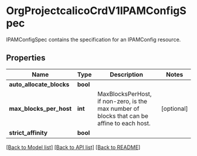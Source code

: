 # OrgProjectcalicoCrdV1IPAMConfigSpec

IPAMConfigSpec contains the specification for an IPAMConfig resource.
## Properties
Name | Type | Description | Notes
------------ | ------------- | ------------- | -------------
**auto_allocate_blocks** | **bool** |  | 
**max_blocks_per_host** | **int** | MaxBlocksPerHost, if non-zero, is the max number of blocks that can be affine to each host. | [optional] 
**strict_affinity** | **bool** |  | 

[[Back to Model list]](../README.md#documentation-for-models) [[Back to API list]](../README.md#documentation-for-api-endpoints) [[Back to README]](../README.md)


